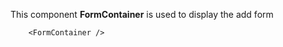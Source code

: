 This component **FormContainer** is used to display the add form
```example
    <FormContainer />
```

